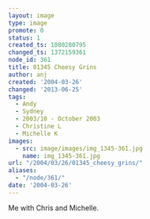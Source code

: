 ```yaml
---
layout: image
type: image
promote: 0
status: 1
created_ts: 1080280795
changed_ts: 1372159361
node_id: 361
title: 01345 Cheesy Grins
author: anj
created: '2004-03-26'
changed: '2013-06-25'
tags:
  - Andy
  - Sydney
  - 2003/10 - October 2003
  - Christine L
  - Michelle K
images:
  - src: image/images/img_1345-361.jpg
    name: img_1345-361.jpg
url: "/2004/03/26/01345_cheesy_grins/"
aliases:
  - "/node/361/"
date: '2004-03-26'
---
```

Me with Chris and Michelle.
